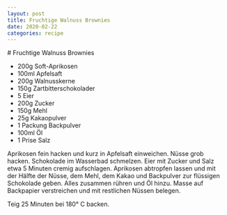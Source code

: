 ```yaml
---
layout: post
title: Fruchtige Walnuss Brownies
date: 2020-02-22
categories: recipe
---
```

﻿# Fruchtige Walnuss Brownies

- 200g Soft-Aprikosen
- 100ml Apfelsaft
- 200g Walnusskerne
- 150g Zartbitterschokolader
- 5 Eier
- 200g Zucker
- 150g Mehl
- 25g Kakaopulver
- 1 Packung Backpulver
- 100ml Öl
- 1 Prise Salz

Aprikosen fein hacken und kurz in Apfelsaft einweichen.
Nüsse grob hacken.
Schokolade im Wasserbad schmelzen.
Eier mit Zucker und Salz etwa 5 Minuten cremig aufschlagen.
Aprikosen abtropfen lassen und mit der Hälfte der Nüsse, dem Mehl, dem Kakao und Backpulver zur flüssigen Schokolade geben. Alles zusammen rühren und Öl hinzu.
Masse auf Backpapier verstreichen und mit restlichen Nüssen belegen.

Teig 25 Minuten bei 180° C backen.
